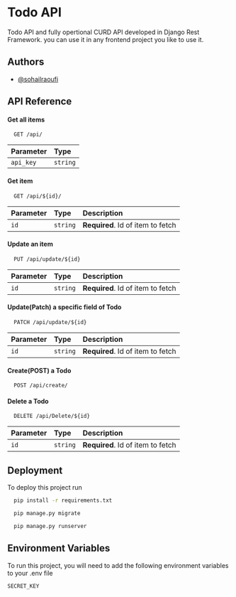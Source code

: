 # Todo API

Todo API and fully opertional CURD API developed in Django Rest Framework. you can use it in any frontend project you like to use it.


## Authors

- [@sohailraoufi](https://www.github.com/SohailRaoufi)


## API Reference

#### Get all items

```http
  GET /api/
```

| Parameter | Type    
| :-------- | :------- 
| `api_key` | `string` 

#### Get item

```http
  GET /api/${id}/
```

| Parameter | Type     | Description                       |
| :-------- | :------- | :-------------------------------- |
| `id`      | `string` | **Required**. Id of item to fetch |

#### Update an item

```http
  PUT /api/update/${id}
```
| Parameter | Type     | Description                       |
| :-------- | :------- | :-------------------------------- |
| `id`      | `string` | **Required**. Id of item to fetch |

#### Update(Patch) a specific field of Todo

```http
  PATCH /api/update/${id}
```
| Parameter | Type     | Description                       |
| :-------- | :------- | :-------------------------------- |
| `id`      | `string` | **Required**. Id of item to fetch |


#### Create(POST) a Todo

```http
  POST /api/create/
```

#### Delete a Todo

```http
  DELETE /api/Delete/${id}
```
| Parameter | Type     | Description                       |
| :-------- | :------- | :-------------------------------- |
| `id`      | `string` | **Required**. Id of item to fetch |
## Deployment

To deploy this project run

```bash
  pip install -r requirements.txt
```
```bash
  pip manage.py migrate
```
```bash
  pip manage.py runserver
```

## Environment Variables

To run this project, you will need to add the following environment variables to your .env file

`SECRET_KEY`




